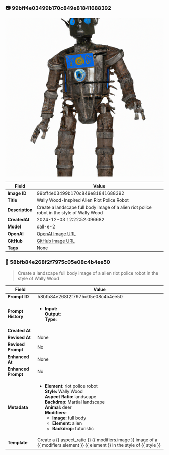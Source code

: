 

### 📷 99bff4e03499b170c849e81841688392 


![data.id](./99bff4e03499b170c849e81841688392.jpg)


| Field          | Value                                                                                                                     |
|----------------|---------------------------------------------------------------------------------------------------------------------------|
| **Image ID**             | 99bff4e03499b170c849e81841688392                                                                                                             |
| **Title**           | Wally Wood-Inspired Alien Riot Police Robot                                                                                                       |
| **Description**           | Create a landscape full body image of a alien riot police robot in the style of Wally Wood                                                                                                       |
| **CreatedAt**        | 2024-12-03 12:22:52.096682                                                                                                        |
| **Model**        | dall-e-2                                                                                                        |
| **OpenAI**         | [OpenAI Image URL](https://oaidalleapiprodscus.blob.core.windows.net/private/org-TZj0gKpq3CiXdXNznVOkBYav/user-t5KW5S6yYiCS0u4yDWasqnEP/img-woW5o82pwPBOvvsLkaQcYVzT.png?st=2024-12-03T11%3A22%3A40Z&se=2024-12-03T13%3A22%3A40Z&sp=r&sv=2024-08-04&sr=b&rscd=inline&rsct=image/png&skoid=d505667d-d6c1-4a0a-bac7-5c84a87759f8&sktid=a48cca56-e6da-484e-a814-9c849652bcb3&skt=2024-12-03T00%3A19%3A31Z&ske=2024-12-04T00%3A19%3A31Z&sks=b&skv=2024-08-04&sig=Q47%2Bsbz%2B1TRSakyva%2Be7IjC3uN1N4oIzB2EhEMoXQJ8%3D)                                                                                |
| **GitHub**         | [GitHub Image URL](https://github.com/Caneta-Silva/cyber-tomorrow/blob/main/images/99bff4e03499b170c849e81841688392/99bff4e03499b170c849e81841688392.jpg?raw=true)                                                                                |
| **Tags**       | None                                                                                                                   |

### 📜 58bfb84e268f2f7975c05e08c4b4ee50

> Create a landscape full body image of a alien riot police robot in the style of Wally Wood

| Field          | Value                                                                                                                                                                      |
|----------------|----------------------------------------------------------------------------------------------------------------------------------------------------------------------------|
| **Prompt ID**  | 58bfb84e268f2f7975c05e08c4b4ee50                                                                                                                                                            |
| **Prompt History** | <ul><li>**Input:**  <br> **Output:**  <br> **Type:** </li></ul> |
| **Created At** |                                                                                                                                                    |
| **Revised At** | None                                                                                                                                                   |
| **Revised Prompt** | No                                                                                                                                                                      |
| **Enhanced At** | None                                                                                                                                                  |
| **Enhanced Prompt** | No                                                                                                                                                                    |
| **Metadata**   | <ul><li>**Element:** riot police robot <br> **Style:** Wally Wood <br> **Aspect Ratio:** landscape <br> **Backdrop:** Martial landscape <br> **Animal:** deer <br> **Modifiers:**<ul><li>**Image:** full body</li><li>**Element:** alien</li><li>**Backdrop:** futuristic</li></ul></li></ul> |
| **Template**   | Create a {{ aspect_ratio }} {{ modifiers.image }} image of a {{ modifiers.element }} {{ element }} in the style of {{ style }}                                                                                                                                           |


